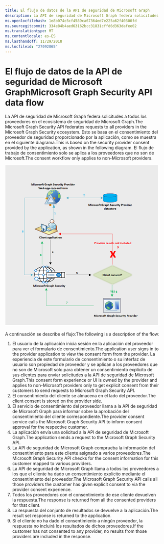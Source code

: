 ```yaml
---
title: El flujo de datos de la API de seguridad de Microsoft Graph
description: La API de seguridad de Microsoft Graph federa solicitudes a todos los proveedores en el ecosistema de seguridad de Microsoft Graph. Esto se basa en el consentimiento del proveedor de seguridad proporcionado por la aplicación, como se muestra en el siguiente diagrama. El flujo de trabajo de consentimiento solo se aplica a los proveedores que no son de Microsoft.
ms.openlocfilehash: 1e8b074e3cf4589ca67364ed7e225a62f40300fd
ms.sourcegitcommit: 334e84b4aed63162bcc31831cffd6d363dafee02
ms.translationtype: MT
ms.contentlocale: es-ES
ms.lasthandoff: 11/29/2018
ms.locfileid: "27092865"
---
```

# <a name="microsoft-graph-security-api-data-flow"></a><span data-ttu-id="eae14-105">El flujo de datos de la API de seguridad de Microsoft Graph</span><span class="sxs-lookup"><span data-stu-id="eae14-105">Microsoft Graph Security API data flow</span></span>

<span data-ttu-id="eae14-106">La API de seguridad de Microsoft Graph federa solicitudes a todos los proveedores en el ecosistema de seguridad de Microsoft Graph.</span><span class="sxs-lookup"><span data-stu-id="eae14-106">The Microsoft Graph Security API federates requests to all providers in the Microsoft Graph Security ecosystem.</span></span> <span data-ttu-id="eae14-107">Esto se basa en el consentimiento del proveedor de seguridad proporcionado por la aplicación, como se muestra en el siguiente diagrama.</span><span class="sxs-lookup"><span data-stu-id="eae14-107">This is based on the security provider consent provided by the application, as shown in the following diagram.</span></span> <span data-ttu-id="eae14-108">El flujo de trabajo de consentimiento solo se aplica a los proveedores que no son de Microsoft.</span><span class="sxs-lookup"><span data-stu-id="eae14-108">The consent workflow only applies to non-Microsoft providers.</span></span>

![security_dataflow_1.png](./images/security-dataflow-1.png)

<span data-ttu-id="eae14-110">A continuación se describe el flujo:</span><span class="sxs-lookup"><span data-stu-id="eae14-110">The following is a description of the flow:</span></span>

1. <span data-ttu-id="eae14-111">El usuario de la aplicación inicia sesión en la aplicación del proveedor para ver el formulario de consentimiento.</span><span class="sxs-lookup"><span data-stu-id="eae14-111">The application user signs in to the provider application to view the consent form from the provider.</span></span> <span data-ttu-id="eae14-112">La experiencia de este formulario de consentimiento o su interfaz de usuario son propiedad de proveedor y se aplican a los proveedores que no son de Microsoft solo para obtener un consentimiento explícito de sus clientes para enviar solicitudes a la API de seguridad de Microsoft Graph.</span><span class="sxs-lookup"><span data-stu-id="eae14-112">This consent form experience or UI is owned by the provider and applies to non-Microsoft providers only to get explicit consent from their customers to send requests to Microsoft Graph Security API.</span></span>
2. <span data-ttu-id="eae14-113">El consentimiento del cliente se almacena en el lado del proveedor.</span><span class="sxs-lookup"><span data-stu-id="eae14-113">The client consent is stored on the provider side.</span></span>
3. <span data-ttu-id="eae14-114">El servicio de consentimiento del proveedor llama a la API de seguridad de Microsoft Graph para informar sobre la aprobación del consentimiento del cliente correspondiente.</span><span class="sxs-lookup"><span data-stu-id="eae14-114">The provider consent service calls the Microsoft Graph Security API to inform consent approval for the respective customer.</span></span>
4. <span data-ttu-id="eae14-115">La aplicación envía una solicitud a la API de seguridad de Microsoft Graph.</span><span class="sxs-lookup"><span data-stu-id="eae14-115">The application sends a request to the Microsoft Graph Security API.</span></span>
5. <span data-ttu-id="eae14-116">La API de seguridad de Microsoft Graph comprueba la información del consentimiento para este cliente asignado a varios proveedores.</span><span class="sxs-lookup"><span data-stu-id="eae14-116">The Microsoft Graph Security API checks for the consent information for this customer mapped to various providers.</span></span>
6. <span data-ttu-id="eae14-117">La API de seguridad de Microsoft Graph llama a todos los proveedores a los que el cliente ha dado un consentimiento explícito mediante el consentimiento del proveedor.</span><span class="sxs-lookup"><span data-stu-id="eae14-117">The Microsoft Graph Security API calls all those providers the customer has given explicit consent to via the provider consent experience.</span></span>
7. <span data-ttu-id="eae14-118">Todos los proveedores con el consentimiento de ese cliente devuelven la respuesta.</span><span class="sxs-lookup"><span data-stu-id="eae14-118">The response is returned from all the consented providers for that client.</span></span>
8. <span data-ttu-id="eae14-119">La respuesta del conjunto de resultados se devuelve a la aplicación.</span><span class="sxs-lookup"><span data-stu-id="eae14-119">The result set response is returned to the application.</span></span>
9. <span data-ttu-id="eae14-120">Si el cliente no ha dado el consentimiento a ningún proveedor, la respuesta no incluirá los resultados de dichos proveedores.</span><span class="sxs-lookup"><span data-stu-id="eae14-120">If the customer has not consented to any provider, no results from those providers are included in the response.</span></span>
